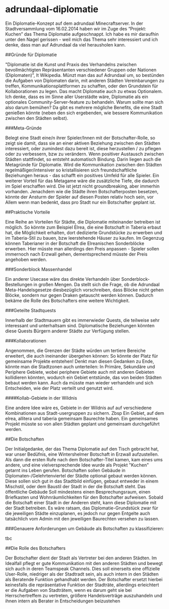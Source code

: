 adrundaal-diplomatie
====================

Ein Diplomatie-Konzept auf dem adrundaal Minecraftserver. In der Stadtversammlung vom 16.02.2014 haben wir im Zuge des “Projekt: Kuchen” das Thema Diplomatie aufgeschnappt. Ich habe es mir daraufhin unter den Nagel gerissen - weil mich das Thema sehr interessiert und ich denke, dass man auf Adrundaal da viel herausholen kann.

##Gründe für Diplomatie

"Diplomatie ist die Kunst und Praxis des Verhandelns zwischen bevollmächtigten Repräsentanten verschiedener Gruppen oder Nationen (Diplomaten)”, lt Wikipedia. Münzt man das auf Adrundaal um, so bestünden die Aufgaben von Diplomaten darin, mit anderen Städten Vereinbarungen zu treffen, Kommunikationsplattformen zu schaffen, oder den Grundstein für Kollaborationen zu legen.
Das macht Diplomatie auch zu etwas Optionalem. Ich denke, dass es im Sinne aller Userstädte wäre, Diplomatie als ein optionales Community-Server-feature zu behandeln. Warum sollte man sich also darum bemühen? Da gibt es mehrere mögliche Benefits, die eine Stadt genießen könnte (neben den sich ergebenden, wie bessere Kommunikation zwischen den Städten selbst).

###Meta-Gründe

Belegt eine Stadt eine/n ihrer Spieler/Innen mit der Botschafter-Rolle, so zeigt sie damit, dass sie an einer aktiven Beziehung zwischen den Städten interessiert, oder zumindest dazu bereit ist, diese herzustellen / zu pflegen oder zu verbessern, bzw zu verändern. Wenn positiver Austausch zwischen Städten stattfindet, so entsteht automatisch Bindung. Darin liegen auch die Metagründe für Diplomatie. Wird die Kommunikation zwischen den Städten regelmäßiger/intensiver so kristallisieren sich freundschaftliche Beziehungen heraus - das schafft ein positives Umfeld für alle Spieler.
Ein weiterer Vorteil für das Metagame wäre die zusätzliche Tiefe, die dadurch im Spiel erschaffen wird. Die ist jetzt nicht groundbreaking, aber immerhin vorhanden. Jenachdem wie die Städte ihren Botschafterposten besetzen, könnte der Ansturm der Spieler auf diesen Posten relativ hoch sein, vor Allem wenn man bedenkt, dass pro Stadt nur ein Botschafter geplant ist.

##Praktische Vorteile

Eine Reihe an Vorteilen für Städte, die Diplomatie miteinander betreiben ist möglich. So könnte zum Beispiel Elrea, die eine Botschaft in Taberia erbaut hat, die Möglichkeit erhalten, dort dedizierte Grundstücke zu erwerben und im Taberia-Stil zu bauen, bzw leerstehende Häuser zu kaufen. Im Gegenzug können Taberianer in der Botschaft die Elreanischen Sonderblöcke erwerben. Hier müsste man allerdings den Preis anpassen - Spieler sollen immernoch nach Erzwall gehen, dementsprechend müsste der Preis angehoben werden.



###Sonderblock Massenhandel

Ein anderer Usecase wäre das direkte Verhandeln über Sonderblock-Bestellungen in großen Mengen. Da stellt sich die Frage, ob die Adrundaal Meta-Handelsgesetze diesbezüglich vorschreiben, dass Blöcke nicht gehen Blöcke, sondern nur gegen Draken getauscht werden können. Dadurch bekäme die Rolle des Botschafters eine weitere Wichtigkeit.

###Geteilte Stadtquests

Innerhalb der Stadtmauern gibt es immerwieder Quests, die teilweise sehr interessant und unterhaltsam sind. Diplomatische Beziehungen könnten diese Quests Bürgern anderer Städte zur Verfügung stellen.

###Kollaborationen

Angenommen, die Grenzen der Städte würden um tertiere Bereiche erweitert, die auch ineinander übergehen können: So könnte der Platz für gemeinsame Projekte entstehen!
Denkt man diesen Gedanken zu Ende, könnte man die Stadtzonen auch unterteilen: In Primäre, Sekundäre und Periphere Gebiete, wobei periphere Gebiete auch mit anderen Gebieten kollidieren könnten, wodurch ein Gebiet entstünde, das von beiden Städten bebaut werden kann. Auch da müsste man wieder verhandeln und sich Entscheiden, wie der Platz verteilt und genutzt wird.

####Kollab-Gebiete in der Wildnis

Eine andere Idee wäre es, Gebiete in der Wildnis auf auf verschiedene Kombinationen aus Stadt-usergruppen zu sichern. Zbsp Ein Gebiet, auf dem elrea, allitera und taberia gemeinsam Baurechte haben. Ein gemeinsames Projekt müsste so von allen Städten geplant und gemeinsam durchgeführt werden.

##Die Botschaften

Der Initialgedanke, der das Thema Diplomatie auf den Tisch gebracht hat, war unser Bedüfnis, eine Wintershelmer Botschaft in Erzwall aufzustellen. Als dann die ersten Rufe nach dem Botschafter-Titel kamen, kam eines ums andere, und eine vielversprechende Idee wurde als Projekt "Kuchen" getarnt ins Leben gerufen.
Botschaften sollen Gebäude in Diplomaten-/Gelehrtenviertel der Städte optional gebaut werden können. Diese sollen sich gut in das Stadtbild einfügen, gebaut entweder in einem Mischstil, oder dem Baustil der Stadt in der die Botschaft steht.
Das öffentliche Gebäude Soll mindestens einen Besprechungsraum, einen Briefkasten und Wohnräumlichkeiten für den Botschafter aufweisen.
Sobald die Botschaft einer Stadt in der Anderen steht, kann diese Diplomatie mit der Stadt betreiben. Es wäre ratsam, das Diplomatie-Grundstück zwar für die jeweiligen Städte einzuplanen, es jedoch nur gegen Entgelte auch tatsächlich vom Admin mit den jeweiligen Baurechten versehen zu lassen.

###Genauere Anforderungen um Gebäude als Botschaften zu klassifizieren:

tbc



##Die Rolle des Botschafters

Der Botschafter dient der Stadt als Vertreter bei den anderen Städten. Im Idealfall pflegt er gute Kommunikation mit den anderen Städten und bewegt sich auch in deren Teamspeak Channels. Dies soll einerseits eine offizielle User-Rolle, niedriger als der Stadtradt sein, als auch intern in den Städten als Beratende Funktion gehandhabt werden. Der Botschafter ersetzt hierbei keinesfalls die repräsentative Funktion der Stadträte, allerdings erleichtert er die Aufgaben von Stadträtem, wenn es darum geht sie bei Herrschertreffem zu vertreten, größere Handelsverträge auszuhandeln und ihnen intern als Berater in Entscheidungen beizustehen
